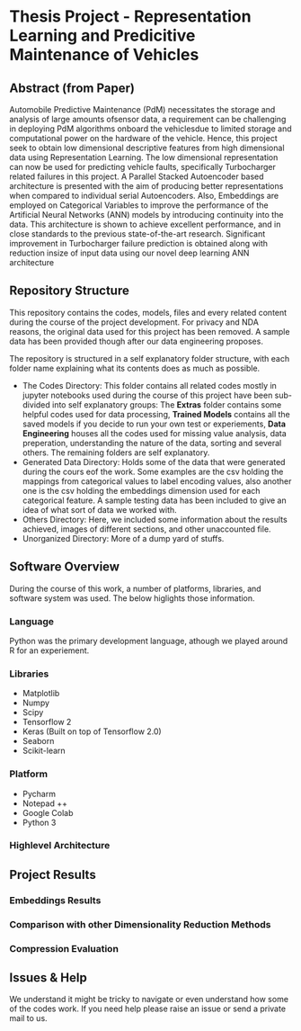 # Thesis Project - Representation Learning and Predicitive Maintenance of Vehicles

## Abstract (from Paper)
Automobile Predictive Maintenance (PdM) necessitates the storage and analysis of large amounts ofsensor data, a requirement can be challenging in deploying PdM algorithms onboard the vehiclesdue to limited storage and computational power on the hardware of the vehicle. 
Hence, this project seek to obtain low dimensional descriptive features from high dimensional data using Representation Learning. The low dimensional representation can now be used for predicting vehicle faults, specifically Turbocharger related failures in this project.
A Parallel Stacked Autoencoder based architecture is presented with the aim of producing better representations when compared to individual serial Autoencoders. Also, Embeddings are employed on Categorical Variables to improve the performance of the Artificial Neural Networks (ANN) models by introducing continuity into the data. 
This architecture is shown to achieve excellent performance, and in close standards to the previous state-of-the-art research. Significant improvement in Turbocharger failure prediction is obtained along with reduction insize of input data using our novel deep learning ANN architecture

## Repository Structure
This repository contains the codes, models, files and every related content during the course of the project development. For privacy and NDA reasons, the original data used for this project has been removed. A sample data has been provided though after our data engineering proposes.

The repository is structured in a self explanatory folder structure, with each folder name explaining what its contents does as much as possible. 

* The Codes Directory: This folder contains all related codes mostly in jupyter notebooks used during the course of this project have been sub-divided into self explanatory groups: The **Extras** folder contains some helpful codes used for data processing, **Trained Models** contains all the saved models if you decide to run your own test or experiements, **Data Engineering** houses all the codes used for missing value analysis, data preperation, understanding the nature of the data, sorting and several others. The remaining folders are self explanatory. 
* Generated Data Directory: Holds some of the data that were generated during the cours eof the work. Some examples are the csv holding the mappings from categorical values to label encoding values, also another one is the csv holding the embeddings dimension used for each categorical feature. A sample testing data has been included to give an idea of what sort of data we worked with.
* Others Directory: Here, we included some information about the results achieved, images of different sections, and other unaccounted file.
* Unorganized Directory: More of a dump yard of stuffs.

## Software Overview
During the course of this work, a number of platforms, libraries, and software system was used. The below higlights those information. 
### Language
Python was the primary development language, athough we played around R for an experiement. 

### Libraries
* Matplotlib
* Numpy
* Scipy
* Tensorflow 2
* Keras (Built on top of Tensorflow 2.0)
* Seaborn
* Scikit-learn

### Platform
* Pycharm
* Notepad ++
* Google Colab
* Python 3

### Highlevel Architecture

## Project Results

### Embeddings Results

### Comparison with other Dimensionality Reduction Methods

### Compression Evaluation 

## Issues & Help

We understand it might be tricky to navigate or even understand how some of the codes work. If you need help please raise an issue or send a private mail to us. 